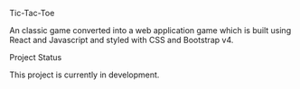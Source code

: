 Tic-Tac-Toe

An classic game converted into a web application game which is built using React and Javascript and styled with CSS and Bootstrap v4.

Project Status

This project is currently in development.

